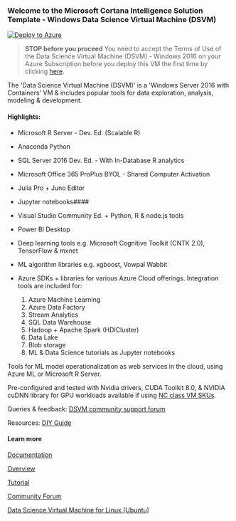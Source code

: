 ### Welcome to the Microsoft Cortana Intelligence Solution Template - Windows Data Science Virtual Machine (DSVM)


[![Deploy to Azure](http://azuredeploy.net/deploybutton.svg)](https://start.cortanaintelligence.com/Deployments/new/datasciencevm)

> **STOP before you proceed**  You need to accept the Terms of Use of the Data Science Virtual Machine (DSVM) - Windows 2016 on your Azure Subscription before you deploy this VM the first time by clicking [here]({Constants.WindowsDsVmTermOfUseUrl}). 

The 'Data Science Virtual Machine (DSVM)' is a 'Windows Server 2016 with Containers' VM & includes popular tools for data exploration, analysis, modeling & development.

#### Highlights:

* Microsoft R Server - Dev. Ed. (Scalable R)
* Anaconda Python
* SQL Server 2016 Dev. Ed. - With In-Database R analytics
* Microsoft Office 365 ProPlus BYOL - Shared Computer Activation
* Julia Pro + Juno Editor
* Jupyter notebooks#### 
* Visual Studio Community Ed. + Python, R & node.js tools
* Power BI Desktop
* Deep learning tools e.g. Microsoft Cognitive Toolkit (CNTK 2.0), TensorFlow & mxnet
* ML algorithm libraries e.g. xgboost, Vowpal Wabbit
* Azure SDKs + libraries for various Azure Cloud offerings. Integration tools are included for: 

    1. Azure Machine Learning
    2. Azure Data Factory
    3. Stream Analytics
    4. SQL Data Warehouse
    5. Hadoop + Apache Spark (HDICluster)
    6. Data Lake
    7. Blob storage
    8. ML & Data Science tutorials as Jupyter notebooks

Tools for ML model operationalization as web services in the cloud, using Azure ML or Microsoft R Server.

Pre-configured and tested with Nvidia drivers, CUDA Toolkit 8.0, & NVIDIA cuDNN library for GPU workloads available if using [NC class VM SKUs](https://docs.microsoft.com/en-us/azure/virtual-machines/windows/sizes-gpu).

Queries & feedback: [DSVM community support forum](https://social.microsoft.com/Forums/en-US/home?forum=dsvm)

Resources: [DIY Guide](https://cahandson.blob.core.windows.net/workshop/DSVM%20Workshop%20Walkthrough.pdf)

#### Learn more
[Documentation](https://docs.microsoft.com/en-us/azure/machine-learning/machine-learning-data-science-provision-vm)

[Overview](https://docs.microsoft.com/en-us/azure/machine-learning/machine-learning-data-science-virtual-machine-overview)

[Tutorial](https://docs.microsoft.com/en-us/azure/machine-learning/machine-learning-data-science-vm-do-ten-things)

[Community Forum](https://social.microsoft.com/Forums/en-US/home?forum=dsvm)

[Data Science Virtual Machine for Linux (Ubuntu)](https://azuremarketplace.microsoft.com/en-us/marketplace/apps/microsoft-ads.linux-data-science-vm-ubuntu)
